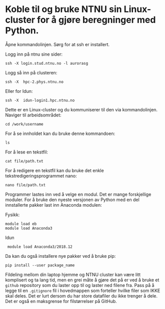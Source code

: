 # Koble til og bruke NTNU sin Linux-cluster for å gjøre beregninger med Python.

Åpne kommandolinjen. Sørg for at ssh er installert.

Logg inn på ntnu sine sider:
```
ssh -X login.stud.ntnu.no -l aurorasg
``` 
 Logg så inn på clusteren:

```
ssh -X  hpc-2.phys.ntnu.no
```
Eller for Idun:
```
ssh -X  idun-login1.hpc.ntnu.no
```
Dette er en Linux-cluster og du kommuniserer til den via kommandolinjen.
Naviger til arbeidsområdet:
```
cd /work/username
``` 
For å se innholdet kan du bruke denne kommandoen:
```
ls
```
For å lese en tekstfil:
```
cat file/path.txt
```
For å redigere en tekstfil kan du bruke det enkle tekstredigeringsprogrammet nano:
```
nano file/path.txt
```
Programmer lastes inn ved å velge en modul. Det er mange forskjellige moduler. For å bruke den nyeste versjonen av Python med en del innstallerte pakker last inn Anaconda modulen:

Fysikk:
```
module load eb
module load Anaconda3    
``` 
Idun
```
 module load Anaconda3/2018.12
``` 

Da kan du også installere nye pakker ved å bruke pip:

```
pip install --user package_name 
``` 

Fildeling mellom din laptop hjemme og NTNU cluster kan være litt komplisert og ta lang tid, men en grei måte å gjøre det på er ved å bruke et `github` repository som du laster opp til og laster ned filene fra. Pass på å legge til en `.gitignore` fil i hovedmappen som forteller hvilke filer som IKKE skal deles. Det er lurt dersom du har store datafiler du ikke trenger å dele. Det er også en maksgrense for filstørrelser på GitHub.